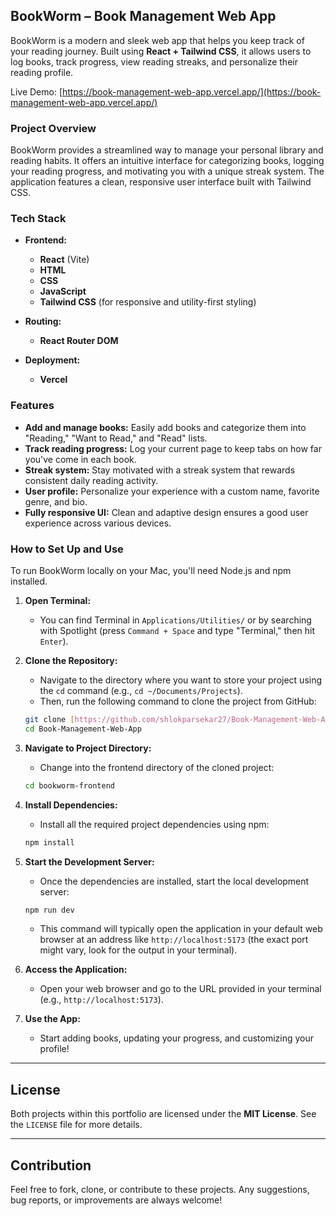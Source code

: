 ## BookWorm – Book Management Web App

BookWorm is a modern and sleek web app that helps you keep track of your reading journey. Built using **React + Tailwind CSS**, it allows users to log books, track progress, view reading streaks, and personalize their reading profile.

Live Demo: [https://book-management-web-app.vercel.app/](https://book-management-web-app.vercel.app/)

### Project Overview

BookWorm provides a streamlined way to manage your personal library and reading habits. It offers an intuitive interface for categorizing books, logging your reading progress, and motivating you with a unique streak system. The application features a clean, responsive user interface built with Tailwind CSS.

### Tech Stack

* **Frontend:**
    * **React** (Vite)
    * **HTML**
    * **CSS**
    * **JavaScript**
    * **Tailwind CSS** (for responsive and utility-first styling)

* **Routing:**
    * **React Router DOM**

* **Deployment:**
    * **Vercel**

### Features

* **Add and manage books:** Easily add books and categorize them into "Reading," "Want to Read," and "Read" lists.
* **Track reading progress:** Log your current page to keep tabs on how far you've come in each book.
* **Streak system:** Stay motivated with a streak system that rewards consistent daily reading activity.
* **User profile:** Personalize your experience with a custom name, favorite genre, and bio.
* **Fully responsive UI:** Clean and adaptive design ensures a good user experience across various devices.

### How to Set Up and Use

To run BookWorm locally on your Mac, you'll need Node.js and npm installed.

1.  **Open Terminal:**
    * You can find Terminal in `Applications/Utilities/` or by searching with Spotlight (press `Command + Space` and type "Terminal," then hit `Enter`).

2.  **Clone the Repository:**
    * Navigate to the directory where you want to store your project using the `cd` command (e.g., `cd ~/Documents/Projects`).
    * Then, run the following command to clone the project from GitHub:

    ```bash
    git clone [https://github.com/shlokparsekar27/Book-Management-Web-App.git](https://github.com/shlokparsekar27/Book-Management-Web-App.git)
    cd Book-Management-Web-App
    ```

3.  **Navigate to Project Directory:**
    * Change into the frontend directory of the cloned project:

    ```bash
    cd bookworm-frontend
    ```

4.  **Install Dependencies:**
    * Install all the required project dependencies using npm:

    ```bash
    npm install
    ```

5.  **Start the Development Server:**
    * Once the dependencies are installed, start the local development server:

    ```bash
    npm run dev
    ```
    * This command will typically open the application in your default web browser at an address like `http://localhost:5173` (the exact port might vary, look for the output in your terminal).

6.  **Access the Application:**
    * Open your web browser and go to the URL provided in your terminal (e.g., `http://localhost:5173`).

7.  **Use the App:**
    * Start adding books, updating your progress, and customizing your profile!

---

## License

Both projects within this portfolio are licensed under the **MIT License**. See the `LICENSE` file for more details.

---

## Contribution

Feel free to fork, clone, or contribute to these projects. Any suggestions, bug reports, or improvements are always welcome!
